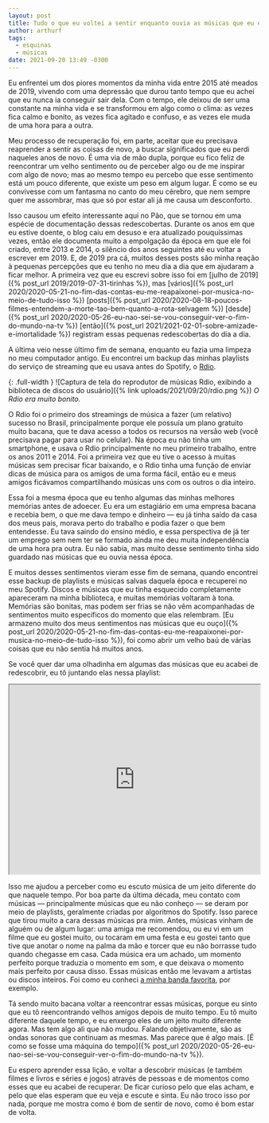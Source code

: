 ```yaml
---
layout: post
title: Tudo o que eu voltei a sentir enquanto ouvia as músicas que eu esqueci
author: arthurf
tags:
  - esquinas
  - músicas
date: 2021-09-20 13:49 -0300
---
```


Eu enfrentei um dos piores momentos da minha vida entre 2015 até meados de 2019, vivendo com uma depressão que durou tanto tempo que eu achei que eu nunca ia conseguir sair dela. Com o tempo, ele deixou de ser uma constante na minha vida e se transformou em algo como o clima: as vezes fica calmo e bonito, as vezes fica agitado e confuso, e as vezes ele muda de uma hora para a outra.

Meu processo de recuperação foi, em parte, aceitar que eu precisava reaprender a sentir as coisas de novo, a buscar significados que eu perdi naqueles anos de novo. É uma via de mão dupla, porque eu fico feliz de reencontrar um velho sentimento ou de perceber algo ou de me inspirar com algo de novo; mas ao mesmo tempo eu percebo que esse sentimento está um pouco diferente, que existe um peso em algum lugar. É como se eu convivesse com um fantasma no canto do meu cérebro, que nem sempre quer me assombrar, mas que só por estar ali já me causa um desconforto.

Isso causou um efeito interessante aqui no Pão, que se tornou em uma espécie de documentação dessas redescobertas. Durante os anos em que eu estive doente, o blog caiu em desuso e era atualizado pouquíssimas vezes, então ele documenta muito a empolgação da época em que ele foi criado, entre 2013 e 2014, o silêncio dos anos seguintes até eu voltar a escrever em 2019. E, de 2019 pra cá, muitos desses posts são minha reação à pequenas percepções que eu tenho no meu dia a dia que em ajudaram a ficar melhor. A primeira vez que eu escrevi sobre isso foi em [julho de 2019]({% post_url 2019/2019-07-31-tirinhas %}), mas [vários]({% post_url 2020/2020-05-21-no-fim-das-contas-eu-me-reapaixonei-por-musica-no-meio-de-tudo-isso %}) [posts]({% post_url 2020/2020-08-18-poucos-filmes-entendem-a-morte-tao-bem-quanto-a-rota-selvagem %}) [desde]({% post_url 2020/2020-05-26-eu-nao-sei-se-vou-conseguir-ver-o-fim-do-mundo-na-tv %}) [então]({% post_url 2021/2021-02-01-sobre-amizade-e-imortalidade %}) registram essas pequenas redescobertas do dia a dia.

A última veio nesse último fim de semana, enquanto eu fazia uma limpeza no meu computador antigo. Eu encontrei um backup das minhas playlists do serviço de streaming que eu usava antes do Spotify, o [Rdio](https://www.theverge.com/2015/11/17/9750890/rdio-shutdown-pandora).

{: .full-width }
![Captura de tela do reprodutor de músicas Rdio, exibindo a biblioteca de discos do usuário]({% link uploads/2021/09/20/rdio.png %})
_O Rdio era muito bonito._

O Rdio foi o primeiro dos streamings de música a fazer (um relativo) sucesso no Brasil, principalmente porque ele possuía um plano gratuito muito bacana, que te dava acesso a todos os recursos na versão web (você precisava pagar para usar no celular). Na época eu não tinha um smartphone, e usava o Rdio principalmente no meu primeiro trabalho, entre os anos 2011 e 2014. Foi a primeira vez que eu tive o acesso à muitas músicas sem precisar ficar baixando, e o Rdio tinha uma função de enviar dicas de música para os amigos de uma forma fácil, então eu e meus amigos ficávamos compartilhando músicas uns com os outros o dia inteiro.

Essa foi a mesma época que eu tenho algumas das minhas melhores memórias antes de adoecer. Eu era um estagiário em uma empresa bacana e recebia bem, o que me dava tempo e dinheiro &mdash; eu já tinha saído da casa dos meus pais, morava perto do trabalho e podia fazer o que bem entendesse. Eu tava saindo do ensino médio, e essa perspectiva de já ter um emprego sem nem ter se formado ainda me deu muita independência de uma hora pra outra. Eu não sabia, mas muito desse sentimento tinha sido guardado nas músicas que eu ouvia nessa época.

E muitos desses sentimentos vieram esse fim de semana, quando encontrei esse backup de playlists e músicas salvas daquela época e recuperei no meu Spotify. Discos e músicas que eu tinha esquecido completamente apareceram na minha biblioteca, e muitas memórias voltaram à tona. Memórias são bonitas, mas podem ser frias se não vêm acompanhadas de sentimentos muito específicos do momento que elas relembram. [Eu armazeno muito dos meus sentimentos nas músicas que eu ouço]({% post_url 2020/2020-05-21-no-fim-das-contas-eu-me-reapaixonei-por-musica-no-meio-de-tudo-isso %}), foi como abrir um velho baú de várias coisas que eu não sentia há muitos anos.

Se você quer dar uma olhadinha em algumas das músicas que eu acabei de redescobrir, eu tô juntando elas nessa playlist:

<iframe class="full-width" src="https://open.spotify.com/embed/playlist/47N3cz5KQvbH9gZ4ZBlhS9" width="100%" height="380" allowfullscreen="" allow="autoplay; clipboard-write; encrypted-media; fullscreen; picture-in-picture"></iframe>

Isso me ajudou a perceber como eu escuto música de um jeito diferente do que naquele tempo. Por boa parte da última década, meu contato com músicas — principalmente músicas que eu não conheço — se deram por meio de playlists, geralmente criadas por algoritmos do Spotify. Isso parece que tirou muito a cara dessas músicas pra mim. Antes, músicas vinham de alguém ou de algum lugar: uma amiga me recomendou, ou eu vi em um filme que eu gostei muito, ou tocaram em uma festa e eu gostei tanto que tive que anotar o nome na palma da mão e torcer que eu não borrasse tudo quando chegasse em casa. Cada música era um achado, um momento perfeito porque traduzia o momento em som, e que deixava o momento mais perfeito por causa disso. Essas músicas então me levavam a artistas ou discos inteiros. Foi como eu conheci [a minha banda favorita](/tag/arcade-fire/), por exemplo.

Tá sendo muito bacana voltar a reencontrar essas músicas, porque eu sinto que eu tô reencontrando velhos amigos depois de muito tempo. Eu tô muito diferente daquele tempo, e eu enxergo eles de um jeito muito diferente agora. Mas tem algo ali que não mudou. Falando objetivamente, são as ondas sonoras que continuam as mesmas. Mas parece que é algo mais. [É como se fosse uma máquina do tempo]({% post_url 2020/2020-05-26-eu-nao-sei-se-vou-conseguir-ver-o-fim-do-mundo-na-tv %}).

Eu espero aprender essa lição, e voltar a descobrir músicas (e também filmes e livros e séries e jogos) através de pessoas e de momentos como esses que eu acabei de recuperar. De ficar curioso pelo que elas acham, e pelo que elas esperam que eu veja e escute e sinta. Eu não troco isso por nada, porque me mostra como é bom de sentir de novo, como é bom estar de volta.
